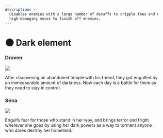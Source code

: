 ```yaml
---
description: >-
  Disables enemies with a large number of debuffs to cripple foes and uses its
  high-damaging moves to finish off enemies.
---
```


# 🌑 Dark element

### Draven

![](../../../.gitbook/assets/1\_dCcE2Oc2i1UL\_YfS9EIHNA.png)

After discovering an abandoned temple with his friend, they got engulfed by an immeasurable amount of darkness. Now each day is a battle for them as they need to stay in control.

### Sena

![](../../../.gitbook/assets/1\_3ZAmSCByhwHpkMQ2O\_m7Pw.png)

Engulfs fear for those who stand in her way, and brings terror and fright wherever she goes by using her dark powers as a way to torment anyone who dares destroy her homeland.
